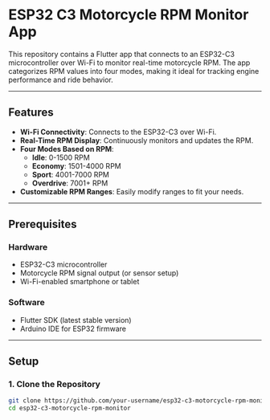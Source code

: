 # ESP32 C3 Motorcycle RPM Monitor App

This repository contains a Flutter app that connects to an ESP32-C3 microcontroller over Wi-Fi to monitor real-time motorcycle RPM. The app categorizes RPM values into four modes, making it ideal for tracking engine performance and ride behavior.

---

## Features

- **Wi-Fi Connectivity**: Connects to the ESP32-C3 over Wi-Fi.
- **Real-Time RPM Display**: Continuously monitors and updates the RPM.
- **Four Modes Based on RPM**:
  - **Idle**: 0-1500 RPM
  - **Economy**: 1501-4000 RPM
  - **Sport**: 4001-7000 RPM
  - **Overdrive**: 7001+ RPM
- **Customizable RPM Ranges**: Easily modify ranges to fit your needs.

---

## Prerequisites

### Hardware
- ESP32-C3 microcontroller
- Motorcycle RPM signal output (or sensor setup)
- Wi-Fi-enabled smartphone or tablet

### Software
- Flutter SDK (latest stable version)
- Arduino IDE for ESP32 firmware

---

## Setup

### 1. Clone the Repository
```bash
git clone https://github.com/your-username/esp32-c3-motorcycle-rpm-monitor.git
cd esp32-c3-motorcycle-rpm-monitor
